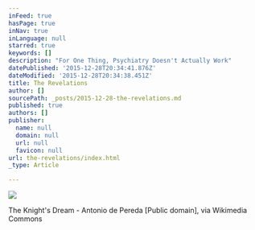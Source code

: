 ```yaml
---
inFeed: true
hasPage: true
inNav: true
inLanguage: null
starred: true
keywords: []
description: "For One Thing, Psychiatry Doesn't Actually Work"
datePublished: '2015-12-28T20:34:41.876Z'
dateModified: '2015-12-28T20:34:38.451Z'
title: The Revelations
author: []
sourcePath: _posts/2015-12-28-the-revelations.md
published: true
authors: []
publisher:
  name: null
  domain: null
  url: null
  favicon: null
url: the-revelations/index.html
_type: Article

---
```

![](https://the-grid-user-content.s3-us-west-2.amazonaws.com/41cd93b2-9bf4-4ba7-b596-1265cdcfb6e0.jpg)

The Knight's Dream - Antonio de Pereda \[Public domain\], via Wikimedia Commons